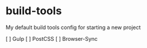 # build-tools
My default build tools config for starting a new project

[ ] Gulp
[ ] PostCSS
[ ] Browser-Sync

